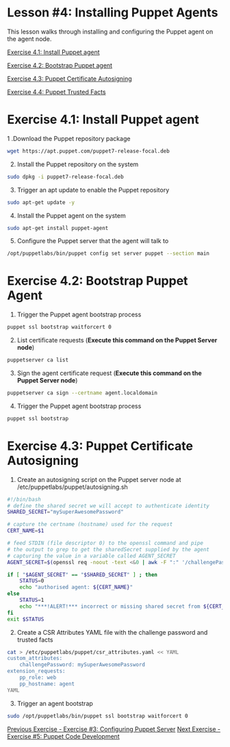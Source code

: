 # Lesson #4: Installing Puppet Agents

This lesson walks through installing and configuring the Puppet agent on the agent node.

[Exercise 4.1: Install Puppet agent](#exercise-41-install-puppet-agent)

[Exercise 4.2: Bootstrap Puppet agent](#exercise-42-bootstrap-puppet-agent)

[Exercise 4.3: Puppet Certificate Autosigning](#exercise-43-puppet-certificate-autosigning)

[Exercise 4.4: Puppet Trusted Facts](#exercise-44-puppet-trusted-facts)


# Exercise 4.1: Install Puppet agent

1 .Download the Puppet repository package

```bash
wget https://apt.puppet.com/puppet7-release-focal.deb
```

2. Install the Puppet repository on the system

```bash
sudo dpkg -i puppet7-release-focal.deb
```

3. Trigger an apt update to enable the Puppet repository

```bash
sudo apt-get update -y
```

4. Install the Puppet agent on the system

```bash
sudo apt-get install puppet-agent
```

5. Configure the Puppet server that the agent will talk to

```bash
/opt/puppetlabs/bin/puppet config set server puppet --section main
```

# Exercise 4.2: Bootstrap Puppet Agent

1. Trigger the Puppet agent bootstrap process

```bash
puppet ssl bootstrap waitforcert 0
```

2. List certificate requests (**Execute this command on the Puppet Server node**)

```bash
puppetserver ca list
```

3. Sign the agent certificate request (**Execute this command on the Puppet Server node**)

```bash
puppetserver ca sign --certname agent.localdomain
```

4. Trigger the Puppet agent bootstrap process

```bash
puppet ssl bootstrap
```

# Exercise 4.3: Puppet Certificate Autosigning

1. Create an autosigning script on the Puppet server node at /etc/puppetlabs/puppet/autosigning.sh

```bash
#!/bin/bash
# define the shared secret we will accept to authenticate identity
SHARED_SECRET="mySuperAwesomePassword"

# capture the certname (hostname) used for the request
CERT_NAME=$1

# feed STDIN (file descriptor 0) to the openssl command and pipe
# the output to grep to get the sharedSecret supplied by the agent
# capturing the value in a variable called AGENT_SECRET
AGENT_SECRET=$(openssl req -noout -text <&0 | awk -F ":" '/challengePassword/ { gsub(/\n$/, "", $2) ; print $2 }')

if [ "$AGENT_SECRET" == "$SHARED_SECRET" ] ; then
    STATUS=0
    echo "authorised agent: ${CERT_NAME}"
else
    STATUS=1
    echo "***!ALERT!*** incorrect or missing shared secret from ${CERT_NAME}"
fi
exit $STATUS
```

2. Create a CSR Attributes YAML file with the challenge password and trusted facts

```bash
cat > /etc/puppetlabs/puppet/csr_attributes.yaml << YAML
custom_attributes:
    challengePassword: mySuperAwesomePassword
extension_requests:
    pp_role: web
    pp_hostname: agent
YAML
```

3. Trigger an agent bootstrap

```bash
sudo /opt/puppetlabs/bin/puppet ssl bootstrap waitforcert 0
```

[Previous Exercise - Exercise #3: Configuring Puppet Server](./03-configuring-puppet-server.md)			[Next Exercise - Exercise #5: Puppet Code Development](./05-puppet-code-development.md)
